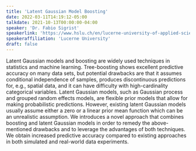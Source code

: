 ```yaml
---
title: 'Latent Gaussian Model Boosting'
date: 2022-03-11T14:19:12-05:00
talkdate: 2021-10-13T00:00:00-04:00
speaker: 'Dr. Fabio Sigrist'
speakerlink: 'https://www.hslu.ch/en/lucerne-university-of-applied-sciences-and-arts/about-us/people-finder/profile/?pid=3064'
speakeraffiliation: 'Lucerne University'
draft: false
---
```


Latent Gaussian models and boosting are widely used techniques in statistics and machine learning. Tree-boosting shows excellent predictive accuracy on many data sets, but potential drawbacks are that it assumes conditional independence of samples, produces discontinuous predictions for, e.g., spatial data, and it can have difficulty with high-cardinality categorical variables. Latent Gaussian models, such as Gaussian process and grouped random effects models, are flexible prior models that allow for making probabilistic predictions. However, existing latent Gaussian models usually assume either a zero or a linear prior mean function which can be an unrealistic assumption. We introduces a novel approach that combines boosting and latent Gaussian models in order to remedy the above-mentioned drawbacks and to leverage the advantages of both techniques. We obtain increased predictive accuracy compared to existing approaches in both simulated and real-world data experiments.

